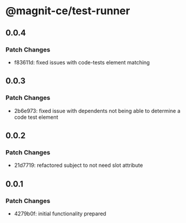 # @magnit-ce/test-runner

## 0.0.4

### Patch Changes

- f83611d: fixed issues with code-tests element matching

## 0.0.3

### Patch Changes

- 2b6e973: fixed issue with dependents not being able to determine a code test element

## 0.0.2

### Patch Changes

- 21d7719: refactored subject to not need slot attribute

## 0.0.1

### Patch Changes

- 4279b0f: initial functionality prepared

